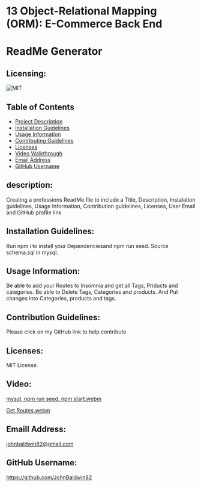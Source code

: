 # 13 Object-Relational Mapping (ORM): E-Commerce Back End
# ReadMe Generator


  ## Licensing:
  ![MIT](https://img.shields.io/badge/License-MIT-yellow.svg)

 
  ## Table of Contents
  - [Project Description](#Description)
  - [Installation Guidelines](#Installation)
  - [Usage Information](#Usage)
  - [Contributing Guidelines](#Contributing)
  - [Licenses](#License)
  - [Video Walkthrough](#Video)
  - [Email Address](#Email)
  - [GitHub Username](#Username)

 

  ## description:
  Creating a professions ReadMe file to include a Title, Description, Instalation guidelines, Usage Information, Contribution guidelines, Licenses, User Email and GitHub profile link

  ## Installation Guidelines:
  Run npm i to install your Dependenciesand npm run seed. Source schema.sql in mysql.

  ## Usage Information:
  Be able to add your Routes to Insomnia and get all Tags, Priducts and categories. Be able to Delete Tags, Categories and products. And Put changes into Categories, products and tags.

  ## Contribution Guidelines:
  Please click on my GitHub link to help contribute

  ## Licenses:
  MIT License.

  ## Video:
[mysql, npm run seed, npm start.webm](https://github.com/JohnBaldwin82/ORM-Ecommerce-Back-End/assets/124854286/f759faae-4cc2-4787-a3eb-558bc8b665e0)


[Get Routes.webm](https://github.com/JohnBaldwin82/ORM-Ecommerce-Back-End/assets/124854286/be06fed1-144d-43d4-98cd-f7b4a614fdcb)


  ## Emaill Address:
  johnbaldwin82@gmail.com

  ## GitHub Username:
  https://github.com/JohnBaldwin82


